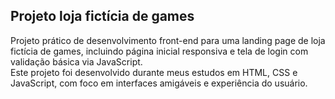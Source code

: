 ## Projeto loja fictícia de games
Projeto prático de desenvolvimento front-end para uma landing page de loja fictícia de games, incluindo página inicial responsiva e tela de login com validação básica via JavaScript.   
Este projeto foi desenvolvido durante meus estudos em HTML, CSS e JavaScript, com foco em interfaces amigáveis e experiência do usuário. 
     
